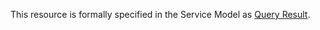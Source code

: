 This resource is formally specified in the Service Model as [Query Result](https://specifications.openehr.org/releases/SM/latest/openehr_platform.html#_result_set_class).

<SchemaDefinition schemaRef="#/components/schemas/ResultSet" />
